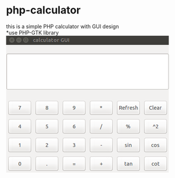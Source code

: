 # php-calculator
this is a simple PHP calculator with GUI design<br>
*use PHP-GTK library
<img src="images/view.png"></img>
